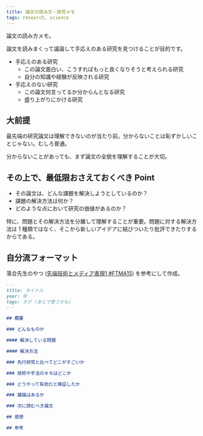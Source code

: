 ```yaml
---
title: 論文の読み方・研究メモ
tags: research, science
---
```


論文の読み方メモ。

論文を読みまくって議論して手応えのある研究を見つけることが目的です。

- 手応えのある研究
  - この論文面白い、こうすればもっと良くなりそうと考えられる研究
  - 自分の知識や経験が反映される研究
- 手応えのない研究
  - この論文何言ってるか分からんとなる研究
  - 盛り上がりにかける研究

## 大前提

最先端の研究論文は理解できないのが当たり前。分からないことは恥ずかしいことじゃない。むしろ普通。

分からないことがあっても、まず論文の全貌を理解することが大切。

## その上で、最低限おさえておくべき Point

- その論文は、どんな課題を解決しようとしているのか？
- 課題の解決方法は何か？
- どのような点において研究の価値があるのか？

特に、問題とその解決方法を分離して理解することが重要。問題に対する解決方法は 1 種類ではなく、そこから新しいアイデアに結びついたり批評できたりするからである。

## 自分流フォーマット

落合先生のやつ ([先端技術とメディア表現1 #FTMA15](https://www.slideshare.net/Ochyai/1-ftma15)) を参考にして作成。

```markdown
---
title: タイトル
year: 年
tags: タグ (あとで使うかも)
---

## 概要

### どんなものか

#### 解決している問題

#### 解決方法

### 先行研究と比べてどこがすごいか

### 技術や手法のキモはどこか

### どうやって有効だと検証したか

### 議論はあるか

### 次に読むべき論文

## 感想

## 参考

```
